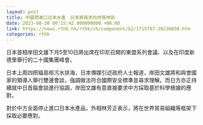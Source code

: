 ```yaml
---
layout: post
title: 中國禁進口日本水產　日本將尋求向世貿申訴
date: 2023-08-30 06:15:42.000000000 +08:00
link: https://news.rthk.hk/rthk/ch/component/k2/1715707-20230830.htm
categories: rthk
---
```


日本首相岸田文雄下月5至10日將出席在印尼召開的東盟系列會議、以及在印度新德里舉行的二十國集團峰會。

日本上周四把福島核污水排海，日本傳媒引述政府人士報道，岸田文雄將和與會國家的領導人舉行雙邊會談，強調做法符合國際安全標準並尋求理解。而日方亦正持續就中日首腦會談進行協調，岸田文雄有意直接要求中方採取基於科學根據的應對。

對於中方全面停止進口日本水產品，外相林芳正表示，將在世界貿易組織等框架下採取必要應對。
